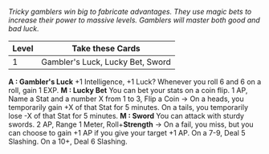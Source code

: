 *Tricky gamblers win big to fabricate advantages. They use magic bets to increase their power to massive levels. Gamblers will master both good and bad luck.*

| Level | Take these Cards                 |
| ----- | -------------------------------- |
| 1     | Gambler's Luck, Lucky Bet, Sword |
**A : Gambler's Luck**
	+1 Intelligence, +1 Luck?
	Whenever you roll 6 and 6 on a roll, gain 1 EXP.
**M : Lucky Bet**
	You can bet your stats on a coin flip.
	1 AP, Name a Stat and a number X from 1 to 3, Flip a Coin ->
	On a heads, you temporarily gain +X of that Stat for 5 minutes.
	On a tails, you temporarily lose -X of that Stat for 5 minutes.
**M : Sword**
	You can attack with sturdy swords.
	2 AP, Range 1 Meter, Roll+**Strength** ->
	On a fail, you miss, but you can choose to gain +1 AP if you give your target +1 AP.
	On a 7-9, Deal 5 Slashing.
	On a 10+, Deal 6 Slashing.